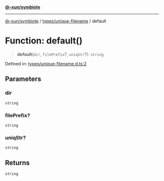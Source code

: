 [**@-xun/symbiote**](../../../README.md)

***

[@-xun/symbiote](../../../README.md) / [types/unique-filename](../README.md) / default

# Function: default()

> **default**(`dir`, `filePrefix`?, `uniqStr`?): `string`

Defined in: [types/unique-filename.d.ts:2](https://github.com/Xunnamius/symbiote/blob/150bd8f520450f76cdfe81296a884f439e925685/types/unique-filename.d.ts#L2)

## Parameters

### dir

`string`

### filePrefix?

`string`

### uniqStr?

`string`

## Returns

`string`
